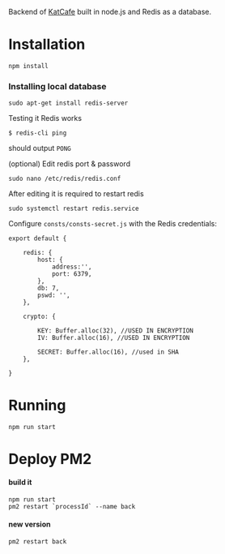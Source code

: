 Backend of [KatCafe](https://katcafe.org) built in node.js and Redis as a database.

# Installation

```
npm install
```

### Installing local database

```
sudo apt-get install redis-server
```
Testing it Redis works
```
$ redis-cli ping
```
should output `PONG`

(optional) Edit redis port & password
```
sudo nano /etc/redis/redis.conf
```

After editing it is required to restart redis
```
sudo systemctl restart redis.service
```

Configure `consts/consts-secret.js` with the Redis credentials:

```
export default {

    redis: {
        host: {
            address:'',
            port: 6379,
        },
        db: 7,
        pswd: '',
    },

    crypto: {

        KEY: Buffer.alloc(32), //USED IN ENCRYPTION
        IV: Buffer.alloc(16), //USED IN ENCRYPTION

        SECRET: Buffer.alloc(16), //used in SHA
    },

}
```

# Running

```
npm run start
```


# Deploy PM2

#### build it

```
npm run start
pm2 restart `processId` --name back
```

#### new version

```
pm2 restart back
```

